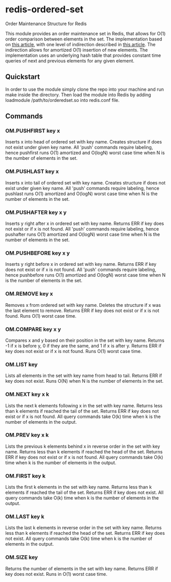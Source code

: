 # redis-ordered-set
Order Maintenance Structure for Redis

This module provides an order maintenance set in Redis, that allows for O(1) order comparison between elements in the set. The implementation based on <a href="http://erikdemaine.org/papers/DietzSleator_ESA2002/paper.pdf">this article</a>, with one level of indirection described in <a href="https://www.cs.cmu.edu/~sleator/papers/maintaining-order.pdf">this article</a>. The indirection allows for amortized O(1) insertion of new elements. The implementation uses an underlying hash table that provides constant time queries of next and previous elements for any given element.

## Quickstart

In order to use the module simply clone the repo into your machine and run make inside the directory. Then load the module into Redis by adding loadmodule /path/to/orderedset.so into redis.conf file.

## Commands

### OM.PUSHFIRST key x

Inserts x into head of ordered set with key name. Creates structure if does not exist under given key name. All 'push' commands require labeling, hence pushfirst runs O(1) amortized and O(logN) worst case time when N is the number of elements in the set.

### OM.PUSHLAST key x

Inserts x into tail of ordered set with key name. Creates structure if does not exist under given key name. All 'push' commands require labeling, hence pushlast runs O(1) amortized and O(logN) worst case time when N is the number of elements in the set.

### OM.PUSHAFTER key x y

Inserts y right after x in ordered set with key name. Returns ERR if key does not exist or if x is not found. All 'push' commands require labeling, hence pushafter runs O(1) amortized and O(logN) worst case time when N is the number of elements in the set.

### OM.PUSHBEFORE key x y

Inserts y right before x in ordered set with key name. Returns ERR if key does not exist or if x is not found. All 'push' commands require labeling, hence pushbefore runs O(1) amortized and O(logN) worst case time when N is the number of elements in the set.

### OM.REMOVE key x

Removes x from ordered set with key name. Deletes the structure if x was the last element to remove. Returns ERR if key does not exist or if x is not found. Runs O(1) worst case time.

### OM.COMPARE key x y

Compares x and y based on their position in the set with key name. Returns -1 if x is before y, 0 if they are the same, and 1 if x is after y. Returns ERR if key does not exist or if x is not found. Runs O(1) worst case time.

### OM.LIST key

Lists all elements in the set with key name from head to tail. Returns ERR if key does not exist. Runs O(N) when N is the number of elements in the set.

### OM.NEXT key x k

Lists the next k elements following x in the set with key name. Returns less than k elements if reached the tail of the set. Returns ERR if key does not exist or if x is not found. All query commands take O(k) time when k is the number of elements in the output.

### OM.PREV key x k

Lists the previous k elements behind x in reverse order in the set with key name. Returns less than k elements if reached the head of the set. Returns ERR if key does not exist or if x is not found. All query commands take O(k) time when k is the number of elements in the output.

### OM.FIRST key k

Lists the first k elements in the set with key name. Returns less than k elements if reached the tail of the set. Returns ERR if key does not exist. All query commands take O(k) time when k is the number of elements in the output.

### OM.LAST key k

Lists the last k elements in reverse order in the set with key name. Returns less than k elements if reached the head of the set. Returns ERR if key does not exist. All query commands take O(k) time when k is the number of elements in the output.

### OM.SIZE key

Returns the number of elements in the set with key name. Returns ERR if key does not exist. Runs in O(1) worst case time.
